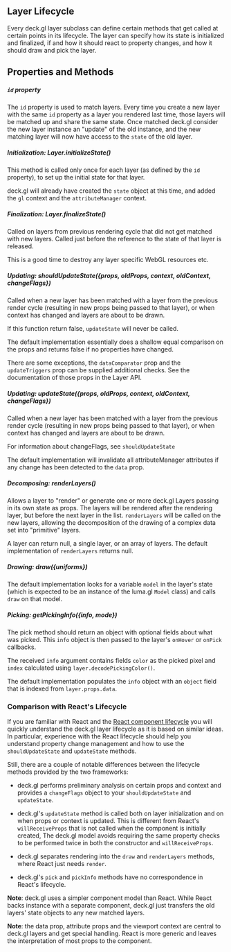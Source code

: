 ## Layer Lifecycle

Every deck.gl layer subclass can define certain methods that get called
at certain points in its lifecycle. The layer can specify how its state
is initialized and finalized, if and how it should react to property changes,
and how it should draw and pick the layer.

## Properties and Methods

##### `id` property

The `id` property is used to match layers. Every time you create a new layer
with the same `id` property as a layer you rendered last time,
those layers will be matched up and share the same state. Once matched
deck.gl consider the new layer instance an "update" of the old instance, and
the new matching layer will now have access to the `state` of the old layer.

##### Initialization: Layer.initializeState()

This method is called only once for each layer (as defined by the `id`
property), to set up the initial state for that layer.

deck.gl will already have created the `state` object at this time, and
added the `gl` context and the `attributeManager` context.

##### Finalization: Layer.finalizeState()

Called on layers from previous rendering cycle that did not get matched
with new layers. Called just before the reference to the state of that layer
is released.

This is a good time to destroy any layer specific WebGL resources etc.

##### Updating: shouldUpdateState({props, oldProps, context, oldContext, changeFlags})

Called when a new layer has been matched with a layer from the previous
render cycle (resulting in new props being passed to that layer),
or when context has changed and layers are about to be drawn.

If this function return false, `updateState` will never be called.

The default implementation essentially does a shallow equal comparison
on the props and returns false if no properties have changed.

There are some exceptions, the `dataComparator` prop and the `updateTriggers`
prop can be supplied additional checks. See the documentation of those
props in the Layer API.

##### Updating: updateState({props, oldProps, context, oldContext, changeFlags})

Called when a new layer has been matched with a layer from the previous
render cycle (resulting in new props being passed to that layer),
or when context has changed and layers are about to be drawn.

For information about changeFlags, see `shouldUpdateState`

The default implementation will invalidate all attributeManager attributes
if any change has been detected to the `data` prop.

##### Decomposing: renderLayers()

Allows a layer to "render" or generate one or more deck.gl Layers
passing in its own state as props.
The layers will be rendered after the rendering layer, but before the next
layer in the list. `renderLayers` will be called on the new layers,
allowing the decomposition of the drawing of a complex data set
into "primitive" layers.

A layer can return null, a single layer, or an array of layers. The default
implementation of `renderLayers` returns null.

##### Drawing: draw({uniforms})

The default implementation looks for a variable `model` in the layer's
state (which is expected to be an instance of the luma.gl `Model` class)
and calls `draw` on that model.

##### Picking: getPickingInfo({info, mode})

The pick method should return an object with optional fields about
what was picked. This `info` object is then passed to the layer's `onHover` 
or `onPick` callbacks.

The received `info` argument contains fields `color` as the picked pixel 
and `index` calculated using `layer.decodePickingColor()`.

The default implementation populates the `info` object with an `object` field
that is indexed from `layer.props.data`.

### Comparison with React's Lifecycle

If you are familiar with React and the
[React component lifecycle](https://facebook.github.io/react/docs/component-specs.html)
you will quickly understand the deck.gl layer lifecycle as it is based on
similar ideas. In particular, experience with the React lifecycle should help
you understand property change management and how to use the
`shouldUpdateState` and `updateState` methods.

Still, there are a couple of notable differences between the lifecycle
methods provided by the two frameworks:

- deck.gl performs preliminary analysis on certain props and context and
  provides a `changeFlags` object to your `shouldUpdateState` and
  `updateState`.

- deck.gl's `updateState` method is called both on layer initialization and
  on when props or context is updated. This is different from React's
  `willReceiveProps` that is not called when the component is initially created,
  The deck.gl model avoids requiring the same property checks to be performed
  twice in both the constructor and `willReceiveProps`.

- deck.gl separates rendering into the `draw` and `renderLayers` methods,
  where React just needs `render`.

- deck.gl's `pick` and `pickInfo` methods have no correspondence in
  React's lifecycle.

**Note**: deck.gl uses a simpler component model than React.
  While React backs instance with a separate component, deck.gl just transfers
  the old layers' state objects to any new matched layers.

**Note**: the data prop, attribute props and the viewport context are
  central to deck.gl layers and get special handling. React is more generic
  and leaves the interpretation of most props to the component.
